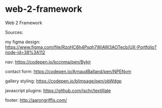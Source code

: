 # web-2-framework
Web 2 Framework


Sources:

my figma design: https://www.figma.com/file/RzoHC6h4Psqh7WiAW3AOTecb/UX-Portfolio?node-id=38%3A112

nav:
https://codepen.io/kccnma/pen/Bykjr

contact form:
https://codepen.io/ArnaudBalland/pen/NPENvm

gallery styling:
https://codepen.io/blimpage/pen/obWdgp

javascript plugins:
https://github.com/jschr/textillate


footer:
http://aarongriffis.com/
